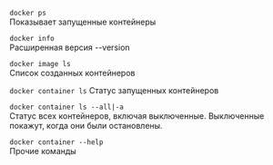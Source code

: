 `docker ps`  
Показывает запущенные контейнеры

`docker info`  
Расширенная версия --version

`docker image ls`  
Список созданных контейнеров

`docker container ls`
Статус запущенных контейнеров

`docker container ls --all|-a`  
Статус всех контейнеров, включая выключенные. Выключенные покажут,
когда они были остановлены.

`docker container --help`  
Прочие команды




